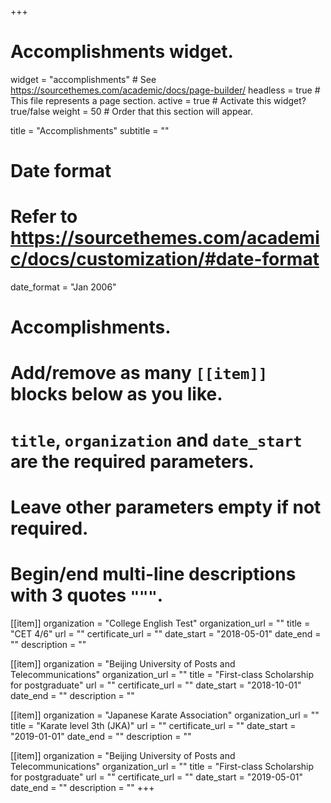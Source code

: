 +++
# Accomplishments widget.
widget = "accomplishments"  # See https://sourcethemes.com/academic/docs/page-builder/
headless = true  # This file represents a page section.
active = true  # Activate this widget? true/false
weight = 50  # Order that this section will appear.

title = "Accomplish&shy;ments"
subtitle = ""

# Date format
#   Refer to https://sourcethemes.com/academic/docs/customization/#date-format
date_format = "Jan 2006"

# Accomplishments.
#   Add/remove as many `[[item]]` blocks below as you like.
#   `title`, `organization` and `date_start` are the required parameters.
#   Leave other parameters empty if not required.
#   Begin/end multi-line descriptions with 3 quotes `"""`.

[[item]]
  organization = "College English Test"
  organization_url = ""
  title = "CET 4/6"
  url = ""
  certificate_url = ""
  date_start = "2018-05-01"
  date_end = ""
  description = ""
  
[[item]]
  organization = "Beijing University of Posts and Telecommunications"
  organization_url = ""
  title = "First-class Scholarship for postgraduate"
  url = ""
  certificate_url = ""
  date_start = "2018-10-01"
  date_end = ""
  description = ""

[[item]]
  organization = "Japanese Karate Association"
  organization_url = ""
  title = "Karate level 3th (JKA)"
  url = ""
  certificate_url = ""
  date_start = "2019-01-01"
  date_end = ""
  description = ""
  
[[item]]
  organization = "Beijing University of Posts and Telecommunications"
  organization_url = ""
  title = "First-class Scholarship for postgraduate"
  url = ""
  certificate_url = ""
  date_start = "2019-05-01"
  date_end = ""
  description = ""
+++
